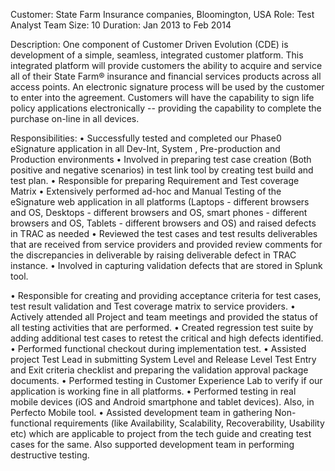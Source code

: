 Customer: State Farm Insurance companies, Bloomington, USA Role: Test Analyst
Team Size: 10
Duration: Jan 2013 to Feb 2014

Description:
One component of Customer Driven Evolution (CDE) is development of a simple, seamless, integrated customer platform. This integrated platform will provide customers the ability to acquire and service all of their State Farm® insurance and financial services products across all access points. An electronic signature process will be used by the customer to enter into the agreement. Customers will have the capability to sign life policy applications electronically -- providing the capability to complete the purchase on-line in all devices.

Responsibilities:
•	Successfully tested and completed our Phase0 eSignature application in all Dev-Int, System , Pre-production and Production environments
•	Involved in preparing test case creation (Both positive and negative scenarios) in test link tool by creating test build and test plan.
•	Responsible for preparing Requirement and Test coverage Matrix
•	Extensively performed ad-hoc and Manual Testing of the eSignature web application in all platforms (Laptops - different browsers and OS, Desktops - different browsers and OS, smart phones - different browsers and OS, Tablets - different browsers and OS) and raised defects in TRAC as needed
•	Reviewed the test cases and test results deliverables that are received from service providers and provided review comments for the discrepancies in deliverable by raising deliverable defect in TRAC instance.
•	Involved in capturing validation defects that are stored in Splunk tool.
 
•	Responsible for creating and providing acceptance criteria for test cases, test result validation and Test coverage matrix to service providers.
•	Actively attended all Project and team meetings and provided the status of all testing activities that are performed.
•	Created regression test suite by adding additional test cases to retest the critical and high defects identified.
•	Performed functional checkout during implementation test.
•	Assisted project Test Lead in submitting System Level and Release Level Test Entry and Exit criteria checklist and preparing the validation approval package documents.
•	Performed testing in Customer Experience Lab to verify if our application is working fine in all platforms.
•	Performed testing in real mobile devices (iOS and Android smartphone and tablet devices). Also, in Perfecto Mobile tool.
•	Assisted development team in gathering Non-functional requirements (like Availability, Scalability, Recoverability, Usability etc) which are applicable to project from the tech guide and creating test cases for the same. Also supported development team in performing destructive testing.
